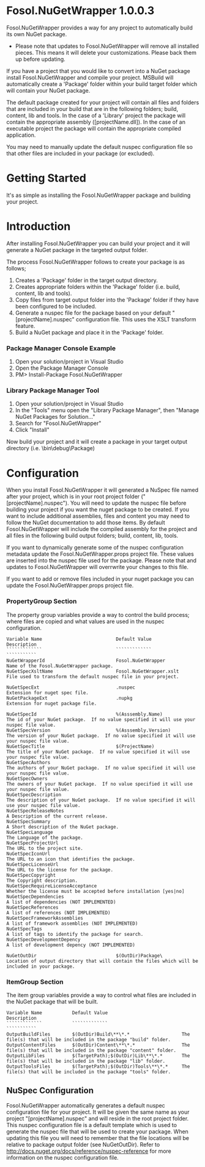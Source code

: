 # Fosol.NuGetWrapper 1.0.0.3
Fosol.NuGetWrapper provides a way for any project to automatically build its own NuGet package.

* Please note that updates to Fosol.NuGetWrapper will remove all installed pieces.  This means it will delete your customizations.  Please back them up before updating.

If you have a project that you would like to convert into a NuGet package install Fosol.NuGetWrapper and compile your project.
MSBuild will automatically create a 'Package' folder within your build target folder which will contain your NuGet package.

The default package created for your project will contain all files and folders that are included in your build that are in the following folders; build, content, lib and tools.
In the case of a 'Library' project the package will contain the appropriate assembly ([projectName.dll]).
In the case of an executable project the package will contain the appropriate compiled application.

You may need to manually update the default nuspec configuration file so that other files are included in your package (or excluded).

# Getting Started
It's as simple as installing the Fosol.NuGetWrapper package and building your project.

# Introduction
After installing Fosol.NuGetWrapper you can build your project and it will generate a NuGet package in the targeted output folder.

The process Fosol.NuGetWrapper follows to create your package is as follows;

1. Creates a 'Package' folder in the target output directory.
2. Creates appropriate folders within the 'Package' folder (i.e. build, content, lib and tools).
3. Copy files from target output folder into the 'Package' folder if they have been configured to be included.
4. Generate a nuspec file for the package based on your default "[projectName].nuspec" configuration file.  This uses the XSLT transform feature.
5. Build a NuGet package and place it in the 'Package' folder.

### Package Manager Console Example
1. Open your solution/project in Visual Studio
2. Open the Package Manager Console
3. PM> Install-Package Fosol.NuGetWrapper

### Library Package Manager Tool
1. Open your solution/project in Visual Studio
2. In the "Tools" menu open the "Library Package Manager", then "Manage NuGet Packages for Solution..."
3. Search for "Fosol.NuGetWrapper"
4. Click "Install"

Now build your project and it will create a package in your target output directory (i.e. \bin\debug\Package\)

# Configuration
When you install Fosol.NuGetWrapper it will generated a NuSpec file named after your project, which is in your root project folder ("[projectName].nuspec").
You will need to update the nuspec file before building your project if you want the nuget package to be created.
If you want to include additional assemblies, files and content you may need to follow the NuGet documentation to add those items.  By default Fosol.NuGetWrapper
will include the compiled assembly for the project and all files in the following build output folders; build, content, lib, tools.

If you want to dynamically generate some of the nuspec configuration metadata update the Fosol.NuGetWrapper.props project file.  These values are inserted into the nuspec file used for the package.
Please note that and updates to Fosol.NuGetWrapper will overrwrite your changes to this file.

If you want to add or remove files included in your nuget package you can update the Fosol.NuGetWrapper.props project file.

### PropertyGroup Section
The property group variables provide a way to control the build process; where files are copied and what values are used in the nuspec configuration.
    
    Variable Name							Default Value					Description    
    `````````````							`````````````                   ```````````
	NuGetWrapperId							Fosol.NuGetWrapper				Name of the Fosol.NuGetWrapper package.
    NuGetSpecXsltName						Fosol.NuGetWrapper.xslt         File used to transform the default nuspec file in your project.

	NuGetSpecExt							.nuspec							Extension for nuget spec file.
	NuGetPackageExt							.nupkg							Extension for nuget package file.
    
    NuGetSpecId								%(Asssembly.Name)               The id of your NuGet package.  If no value specified it will use your nuspec file value.
    NuGetSpecVersion						%(Asssembly.Version)            The version of your NuGet package.  If no value specified it will use your nuspec file value.
    NuGetSpecTitle							$(ProjectName)                  The title of your NuGet package.  If no value specified it will use your nuspec file value.
    NuGetSpecAuthors										                The authors of your NuGet package.  If no value specified it will use your nuspec file value.
    NuGetSpecOwners															The owners of your NuGet package.  If no value specified it will use your nuspec file value.
    NuGetSpecDescription													The description of your NuGet package.  If no value specified it will use your nuspec file value.
	NuGetSpecReleaseNotes													A Description of the current release.
	NuGetSpecSummary														A Short description of the NuGet package.
	NuGetSpecLanguage														The Language of the package.
	NuGetSpecProjectUrl														The URL to the project site.
	NuGetSpecIconUrl														The URL to an icon that identifies the package.
	NuGetSpecLicenseUrl														The URL to the license for the package.
	NuGetSpecCopyright														The Copyright description.
	NuGetSpecRequireLicenseAcceptance										Whether the license must be accepted before installation [yes|no]
	NuGetSpecDependencies													A list of dependencies (NOT IMPLEMENTED)
	NuGetSpecReferences														A list of references (NOT IMPLEMENTED)
	NuGetSpecFrameworkAssemblies											A list of framework assemblies (NOT IMPLEMENTED)
	NuGetSpecTags															A list of tags to identify the package for search.
	NuGetSpecDevelopmentDepency												A list of development depency (NOT IMPLEMENTED)
	
    NuGetOutDir								$(OutDir)Package\               Location of output directory that will contain the files which will be included in your package.
    
    
### ItemGroup Section
The item group variables provide a way to control what files are included in the NuGet package that will be built.
    
    Variable Name           Default Value							Description
    `````````````           `````````````							```````````
    OutputBuildFiles		$(OutDir)Build\**\*.*					The file(s) that will be included in the package "build" folder.
    OutputContentFiles      $(OutDir)Content\**\*.*					The file(s) that will be included in the package "content" folder.
    OutputLibFiles          $(TargetPath);$(OutDir)Lib\**\*.*		The file(s) that will be included in the package "lib" folder.
    OutputToolsFiles        $(TargetPath);$(OutDir)Tools\**\*.*		The file(s) that will be included in the package "tools" folder.


## NuSpec Configuration
Fosol.NuGetWrapper automatically generates a default nuspec configuration file for your project.
It will be given the same name as your project "[projectName].nuspec" and will reside in the root project folder.
This nuspec configuration file is a default template which is used to generate the nuspec file that will be used to create your package.
When updating this file you will need to remember that the file locations will be relative to package output folder (see NuGetOutDir).
Refer to <http://docs.nuget.org/docs/reference/nuspec-reference> for more information on the nuspec configuration file.